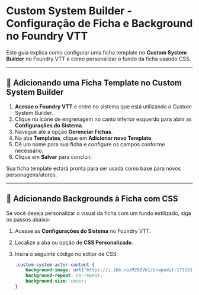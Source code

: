# Custom System Builder - Configuração de Ficha e Background no Foundry VTT

Este guia explica como configurar uma ficha template no **Custom System Builder** no Foundry VTT e como personalizar o fundo da ficha usando CSS.

---

## 📝 Adicionando uma Ficha Template no Custom System Builder

1. **Acesse o Foundry VTT** e entre no sistema que está utilizando o Custom System Builder.
2. Clique no ícone de engrenagem no canto inferior esquerdo para abrir as **Configurações do Sistema**.
3. Navegue até a opção **Gerenciar Fichas**.
4. Na aba **Templates**, clique em **Adicionar novo Template**.
5. Dê um nome para sua ficha e configure os campos conforme necessário.
6. Clique em **Salvar** para concluir.

Sua ficha template estará pronta para ser usada como base para novos personagens/atores.

---

## 🎨 Adicionando Backgrounds à Ficha com CSS

Se você deseja personalizar o visual da ficha com um fundo estilizado, siga os passos abaixo:

1. Acesse as **Configurações do Sistema** no Foundry VTT.
2. Localize a aba ou opção de **CSS Personalizado**.
3. Insira o seguinte código no editor de CSS:

   ```css
   .custom-system-actor-content {
       background-image: url("https://i.ibb.co/M292Vb1/snapedit-1731517092435.png");
       background-repeat: no-repeat;	
       background-size: cover;
   }

